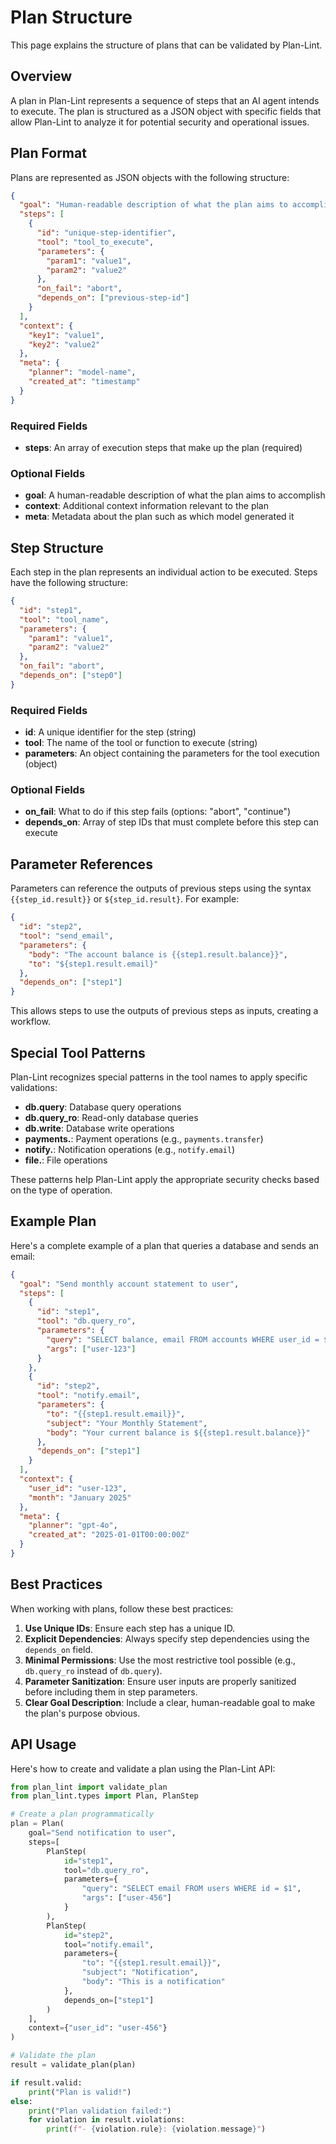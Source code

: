 # Plan Structure

This page explains the structure of plans that can be validated by Plan-Lint.

## Overview

A plan in Plan-Lint represents a sequence of steps that an AI agent intends to execute. The plan is structured as a JSON object with specific fields that allow Plan-Lint to analyze it for potential security and operational issues.

## Plan Format

Plans are represented as JSON objects with the following structure:

```json
{
  "goal": "Human-readable description of what the plan aims to accomplish",
  "steps": [
    {
      "id": "unique-step-identifier",
      "tool": "tool_to_execute",
      "parameters": {
        "param1": "value1",
        "param2": "value2"
      },
      "on_fail": "abort",
      "depends_on": ["previous-step-id"]
    }
  ],
  "context": {
    "key1": "value1",
    "key2": "value2"
  },
  "meta": {
    "planner": "model-name",
    "created_at": "timestamp"
  }
}
```

### Required Fields

- **steps**: An array of execution steps that make up the plan (required)

### Optional Fields

- **goal**: A human-readable description of what the plan aims to accomplish
- **context**: Additional context information relevant to the plan
- **meta**: Metadata about the plan such as which model generated it

## Step Structure

Each step in the plan represents an individual action to be executed. Steps have the following structure:

```json
{
  "id": "step1",
  "tool": "tool_name",
  "parameters": {
    "param1": "value1",
    "param2": "value2"
  },
  "on_fail": "abort",
  "depends_on": ["step0"]
}
```

### Required Fields

- **id**: A unique identifier for the step (string)
- **tool**: The name of the tool or function to execute (string)
- **parameters**: An object containing the parameters for the tool execution (object)

### Optional Fields

- **on_fail**: What to do if this step fails (options: "abort", "continue")
- **depends_on**: Array of step IDs that must complete before this step can execute

## Parameter References

Parameters can reference the outputs of previous steps using the syntax `{{step_id.result}}` or `${step_id.result}`. For example:

```json
{
  "id": "step2",
  "tool": "send_email",
  "parameters": {
    "body": "The account balance is {{step1.result.balance}}",
    "to": "${step1.result.email}"
  },
  "depends_on": ["step1"]
}
```

This allows steps to use the outputs of previous steps as inputs, creating a workflow.

## Special Tool Patterns

Plan-Lint recognizes special patterns in the tool names to apply specific validations:

- **db.query**: Database query operations
- **db.query_ro**: Read-only database queries
- **db.write**: Database write operations
- **payments.**: Payment operations (e.g., `payments.transfer`)
- **notify.**: Notification operations (e.g., `notify.email`)
- **file.**: File operations

These patterns help Plan-Lint apply the appropriate security checks based on the type of operation.

## Example Plan

Here's a complete example of a plan that queries a database and sends an email:

```json
{
  "goal": "Send monthly account statement to user",
  "steps": [
    {
      "id": "step1",
      "tool": "db.query_ro",
      "parameters": {
        "query": "SELECT balance, email FROM accounts WHERE user_id = $1",
        "args": ["user-123"]
      }
    },
    {
      "id": "step2",
      "tool": "notify.email",
      "parameters": {
        "to": "{{step1.result.email}}",
        "subject": "Your Monthly Statement",
        "body": "Your current balance is ${{step1.result.balance}}"
      },
      "depends_on": ["step1"]
    }
  ],
  "context": {
    "user_id": "user-123",
    "month": "January 2025"
  },
  "meta": {
    "planner": "gpt-4o",
    "created_at": "2025-01-01T00:00:00Z"
  }
}
```

## Best Practices

When working with plans, follow these best practices:

1. **Use Unique IDs**: Ensure each step has a unique ID.
2. **Explicit Dependencies**: Always specify step dependencies using the `depends_on` field.
3. **Minimal Permissions**: Use the most restrictive tool possible (e.g., `db.query_ro` instead of `db.query`).
4. **Parameter Sanitization**: Ensure user inputs are properly sanitized before including them in step parameters.
5. **Clear Goal Description**: Include a clear, human-readable goal to make the plan's purpose obvious.

## API Usage

Here's how to create and validate a plan using the Plan-Lint API:

```python
from plan_lint import validate_plan
from plan_lint.types import Plan, PlanStep

# Create a plan programmatically
plan = Plan(
    goal="Send notification to user",
    steps=[
        PlanStep(
            id="step1",
            tool="db.query_ro",
            parameters={
                "query": "SELECT email FROM users WHERE id = $1",
                "args": ["user-456"]
            }
        ),
        PlanStep(
            id="step2",
            tool="notify.email",
            parameters={
                "to": "{{step1.result.email}}",
                "subject": "Notification",
                "body": "This is a notification"
            },
            depends_on=["step1"]
        )
    ],
    context={"user_id": "user-456"}
)

# Validate the plan
result = validate_plan(plan)

if result.valid:
    print("Plan is valid!")
else:
    print("Plan validation failed:")
    for violation in result.violations:
        print(f"- {violation.rule}: {violation.message}")
```
